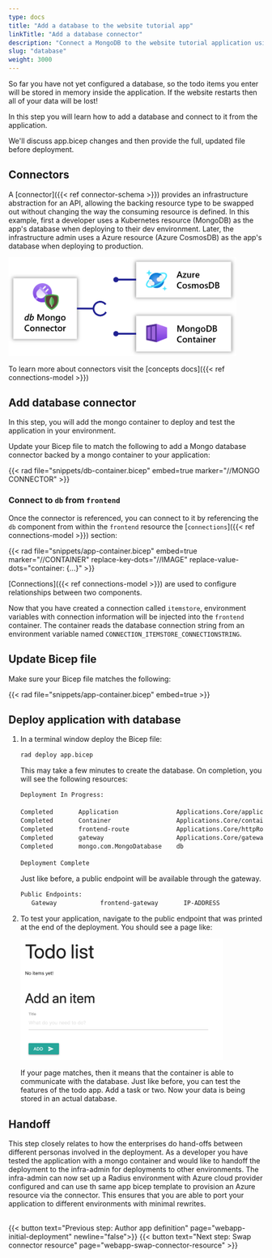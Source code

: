 ```yaml
---
type: docs
title: "Add a database to the website tutorial app"
linkTitle: "Add a database connector"
description: "Connect a MongoDB to the website tutorial application using a connector and deploy to a Radius environment"
slug: "database"
weight: 3000
---
```


So far you have not yet configured a database, so the todo items you enter will be stored in memory inside the application. If the website restarts then all of your data will be lost!

In this step you will learn how to add a database and connect to it from the application.

We'll discuss app.bicep changes and then provide the full, updated file before deployment.

## Connectors

A [connector]({{< ref connector-schema >}}) provides an infrastructure abstraction for an API, allowing the backing resource type to be swapped out without changing the way the consuming resource is defined. In this example, first a developer uses a Kubernetes resource (MongoDB) as the app's database when deploying to their dev environment. Later, the infrastructure admin uses a Azure resource (Azure CosmosDB) as the app's database when deploying to production.

<img src="mongo-connector.png" width=450px alt="Diagram of a mongo connector" /><br />

 To learn more about connectors visit the [concepts docs]({{< ref connections-model >}})

## Add database connector

In this step, you will add the mongo container to deploy and test the application in your environment.

Update your Bicep file to match the following to add a Mongo database connector backed by a mongo container to your application:

{{< rad file="snippets/db-container.bicep" embed=true marker="//MONGO CONNECTOR" >}}


### Connect to `db` from `frontend`

Once the connector is referenced, you can connect to it by referencing the `db` component from within the `frontend` resource the [`connections`]({{< ref connections-model >}}) section:

{{< rad file="snippets/app-container.bicep" embed=true marker="//CONTAINER" replace-key-dots="//IMAGE" replace-value-dots="container: {...}" >}}

[Connections]({{< ref connections-model >}}) are used to configure relationships between two components. 

Now that you have created a connection called `itemstore`, environment variables with connection information will be injected into the `frontend` container. The container reads the database connection string from an environment variable named `CONNECTION_ITEMSTORE_CONNECTIONSTRING`.

## Update Bicep file

Make sure your Bicep file matches the following:

{{< rad file="snippets/app-container.bicep" embed=true >}}

## Deploy application with database

1. In a terminal window deploy the Bicep file:

   ```sh
   rad deploy app.bicep
   ```

   This may take a few minutes to create the database. On completion, you will see the following resources:

     ```sh
   Deployment In Progress:

     Completed       Application                Applications.Core/applications
     Completed       Container                  Applications.Core/containers
     Completed       frontend-route             Applications.Core/httpRoutes
     Completed       gateway                    Applications.Core/gateways
     Completed       mongo.com.MongoDatabase    db

   Deployment Complete 
   ```
   Just like before, a public endpoint will be available through the gateway.

   ```sh
   Public Endpoints:
      Gateway            frontend-gateway       IP-ADDRESS
   ```

1. To test your application, navigate to the public endpoint that was printed at the end of the deployment. You should see a page like:

   <img src="todoapp-withdb.png" width="400" alt="screenshot of the todo application with a database">

   If your page matches, then it means that the container is able to communicate with the database. Just like before, you can test the features of the todo app. Add a task or two. Now your data is being stored in an actual database.

## Handoff
This step closely relates to how the enterprises do hand-offs between different personas involved in the deployment. As a developer you have tested the application with a mongo container and would like to handoff the deployment to the infra-admin for deployments to other environments. The infra-admin can now set up a Radius environment with Azure cloud provider configured and can use th same app bicep template to provision an Azure resource via the connector. This ensures that you are able to port your application to different environments with minimal rewrites.

<br> {{< button text="Previous step: Author app definition" page="webapp-initial-deployment" newline="false">}} {{< button text="Next step: Swap connector resource" page="webapp-swap-connector-resource" >}}

